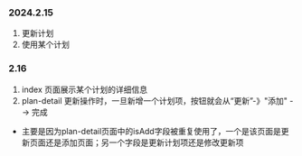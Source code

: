### 2024.2.15
1. 更新计划
2. 使用某个计划
### 2.16
1. index 页面展示某个计划的详细信息
2. plan-detail 更新操作时，一旦新增一个计划项，按钮就会从“更新”-》"添加" --> 完成
- 主要是因为plan-detail页面中的isAdd字段被重复使用了，一个是该页面是更新页面还是添加页面；另一个字段是更新计划项还是修改更新项